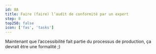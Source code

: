 ```yaml
---
id: 8A
title: Faire (faire) l’audit de conformité par un expert
step: 8
top250: false
icon: ['fas', 'tasks']
---
```


Maintenant que l’accessibilité fait partie du processus de production, ça devrait être une formalité ;)

